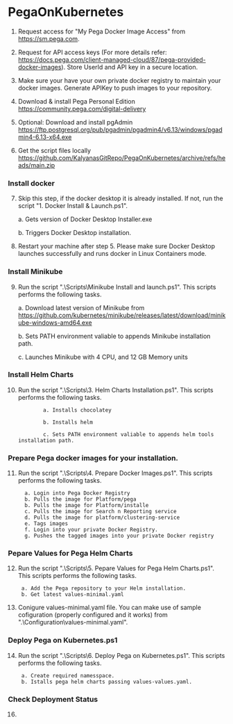 # PegaOnKubernetes

1. Request access for "My Pega Docker Image Access" from https://sm.pega.com.

2. Request for API access keys (For more details refer: https://docs.pega.com/client-managed-cloud/87/pega-provided-docker-images). Store UserId and API key in a secure location.

3. Make sure your have your own private docker registry to maintain your docker images. Generate APIKey to push images to your repository.

4. Download & install Pega Personal Edition https://community.pega.com/digital-delivery

5. Optional: Download and install pgAdmin https://ftp.postgresql.org/pub/pgadmin/pgadmin4/v6.13/windows/pgadmin4-6.13-x64.exe

6. Get the script files locally https://github.com/KalyanasGitRepo/PegaOnKubernetes/archive/refs/heads/main.zip

### Install docker

7. Skip this step, if the docker desktop it is already installed. If not, run the script "1. Docker Install & Launch.ps1".
    
    a. Gets version of Docker Desktop Installer.exe
    
    b. Triggers Docker Desktop installation.
    
8. Restart your machine after step 5. Please make sure Docker Desktop launches successfully and runs docker in Linux Containers mode. 

### Install Minikube

9. Run the script ".\Scripts\Minikube Install and launch.ps1". This scripts performs the following tasks.

    a. Download latest version of Minikube from https://github.com/kubernetes/minikube/releases/latest/download/minikube-windows-amd64.exe

    b. Sets PATH environment valiable to appends Minikube installation path.

    c. Launches Minikube with 4 CPU, and 12 GB Memory units



### Install Helm Charts

10. Run the script ".\Scripts\3. Helm Charts Installation.ps1". This scripts performs the following tasks.

                a. Installs chocolatey
                
                b. Installs helm
                
                c. Sets PATH environment valiable to appends helm tools installation path.
                
 ### Prepare Pega docker images for your installation.
 

11. Run the script ".\Scripts\4. Prepare Docker Images.ps1". This scripts performs the following tasks.

          a. Login into Pega Docker Registry
          b. Pulls the image for Platform/pega
          b. Pulls the image for Platform/installe
          c. Pulls the image for Search n Reporting service
          d. Pulls the image for platform/clustering-service
          e. Tags images
          f. Login into your private Docker Registry.
          g. Pushes the tagged images into your private Docker registry
          
 ### Pepare Values for Pega Helm Charts
 
 12. Run the script ".\Scripts\5. Pepare Values for Pega Helm Charts.ps1". This scripts performs the following tasks.

          a. Add the Pega repository to your Helm installation.
          b. Get latest values-minimal.yaml
          
 13. Conigure values-minimal.yaml file. You can make use of sample cofiguration (properly configured and it works) from ".\Configuration\values-minimal.yaml".  

 ### Deploy Pega on Kubernetes.ps1
 14. Run the script ".\Scripts\6. Deploy Pega on Kubernetes.ps1". This scripts performs the following tasks. 

          a. Create required namesspace.
          b. Istalls pega helm charts passing values-values.yaml.
          
          
 ### Check Deployment Status  
 16. 
